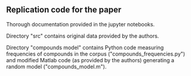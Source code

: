 ## Replication code for the paper

Thorough documentation provided in the jupyter notebooks.

Directory "src" contains original data provided by the authors.

Directory "compounds model" contains Python code measuring frequencies of compounds in the corpus ("compounds_frequencies.py") and modified Matlab code (as provided by the authors) generating a random model ("compounds_model.m").
